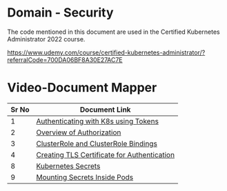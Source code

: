# Domain - Security

The code mentioned in this document are used in the Certified Kubernetes Administrator 2022 course.

https://www.udemy.com/course/certified-kubernetes-administrator/?referralCode=700DA06BF8A30E27AC7E


# Video-Document Mapper

| Sr No | Document Link |
| ------ | ------ |
| 1 | [Authenticating with K8s using Tokens][PlDa] |
| 2 | [Overview of Authorization][PlDb]
| 3 | [ClusterRole and ClusterRole Bindings][PlDc]
| 4 | [Creating TLS Certificate for Authentication][PlDd] |
| 8 | [Kubernetes Secrets][PlDe] |
| 9 | [Mounting Secrets Inside Pods][PlDf] |




   [PlDa]: <./authentication.md>
   [PlDb]: <./authorization.md>
   [PlDc]: <./cluster-permissions.md>
   [PlDd]: <./certificate-steps.md>
   [PlDe]: <./secret-data.md>
   [PlDf]: <./mounting-secrets.md>
